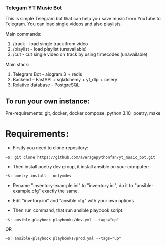 ### Telegam YT Music Bot

This is simple Telegram bot that can help you save music from YouTube to Telegram.
You can load single videos and also playlists.

Main commands:
1. /track - load single track from video
2. /playlist - load playlist (unavailable)
3. /cut - cut single video on track by using timecodes (unavailable)

Main stack:
1. Telegram Bot - aiogram 3 + redis
2. Backend - FastAPI + sqlalchemy + yt_dlp + celery
3. Relative database - PostgreSQL


## To run your own instance:
Pre-requirements: git, docker, docker compose, python 3.10, poetry, make

# Requirements:
- Firstly you need to clone repository:
```
~$: git clone https://github.com/averagepythonfan/yt_music_bot.git
```

- Then install poetry dev group, it install ansible on your computer:
```
~$: poetry install --only=dev
```

- Rename "inventory-example.ini" to "inventory.ini",
do it to "ansible-example.cfg" exactly the same.

- Edit "invetory.ini" and "ansible.cfg" with your own options.

- Then run command, that run ansible playbook script:
```
~$: ansible-playbook playbooks/dev.yml --tags="up"
```
OR
```
~$: ansible-playbook playbooks/prod.yml --tags="up"
```
